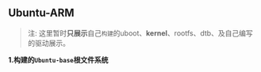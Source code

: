 ## Ubuntu-ARM
> 注: 这里暂时**只展示**自己`构建`的uboot、**kernel**、rootfs、dtb、及自己编写的驱动展示。

**1.构建的`Ubuntu-base`根文件系统**

